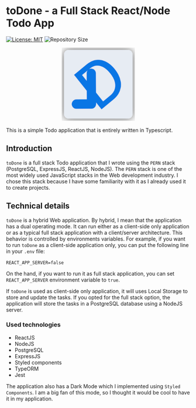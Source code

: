 # toDone - a Full Stack React/Node Todo App

[![License: MIT](https://img.shields.io/badge/license-MIT-blue.svg)](https://opensource.org/licenses/MIT)
![Repository Size](https://img.shields.io/github/repo-size/bbarcesaj125/todone)

<p align="center">
	<img width="200" src="https://raw.githubusercontent.com/bbarcesaj125/todone/main/client/todo-react/src/assets/Logo-Github.png" alt="toDone Logo">
</p>

This is a simple Todo application that is entirely written in Typescript.

## Introduction

`toDone` is a full stack Todo application that I wrote using the `PERN` stack (PostgreSQL, ExpressJS, ReactJS, NodeJS).
The `PERN` stack is one of the most widely used JavaScript stacks in the Web development industry.
I chose this stack because I have some familiarity with it as I already used it to create projects.

## Technical details

`toDone` is a hybrid Web application. By hybrid, I mean that the application has a dual operating mode. It can run either
as a client-side only application or as a typical full stack application with a client/server architecture.
This behavior is controlled by environments variables.
For example, if you want to run `toDone` as a client-side application only, you can put the following line in your `.env` file:

    REACT_APP_SERVER=false

On the hand, if you want to run it as full stack application, you can set `REACT_APP_SERVER` environment variable to `true`.

If `toDone` is used as client-side only application, it will uses Local Storage to store and update the tasks.
If you opted for the full stack option, the application will store the tasks in a PostgreSQL database using a NodeJS server.

### Used technologies

- ReactJS
- NodeJS
- PostgreSQL
- ExpressJS
- Styled components
- TypeORM
- Jest

The application also has a Dark Mode which I implemented using `Styled Components`. I am a big fan of this mode, so I thought
it would be cool to have it in my application.
